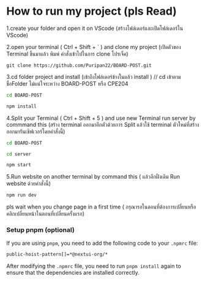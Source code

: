 # How to run my project (pls Read)
1.create your folder and open it on VScode (สร้างโฟล์เดอร์และเปิดโฟล์เดอร์ใน VScode)

2.open your terminal ( Ctrl + Shift + ` ) and clone my project (เปิดตัวของ Terminal ขึ้นมาแล้ว พิมพ์ คำสั่งเข้าไปในการ clone โปรเจ็ค)
```bast
git clone https://github.com/Puripan22/BOARD-POST.git
```
3.cd folder project and install (เข้าถึงโฟล์เดอร์ข้างในแล้ว install ) // cd เข้าตามชื่อFolder ไม่แน่ใจระหว่าง BOARD-POST หรือ CPE204 
```bash
cd BOARD-POST
```
```bash
npm install
```
4.Split your Terminal ( Ctrl + Shift + 5 ) and use new Terminal run server by commmand this (สร้าง terminal ออกมาอีกตัวด้วยการ Split แล้วใช้ terminal ตัวใหม่ที่สร้างออกมารันเซิฟเวอร์โดยคำสั่งนี้)
```bash
cd BOARD-POST
```
```bash
cd server
```
```bash
npm start
```
5.Run website on another terminal by command this ( แล้วอีกฝั่งเดิม Run website ด้วยคำสั่งนี้)
```bash
npm run dev
```

pls wait when you change page in a first time ( กรุณารอในตอนที่ต้องการเปลี่ยนหรือคลิกเปลี่ยนหน้าในตอนที่เปลี่ยนครั้งแรก)

### Setup pnpm (optional)

If you are using `pnpm`, you need to add the following code to your `.npmrc` file:

```bash
public-hoist-pattern[]=*@nextui-org/*
```

After modifying the `.npmrc` file, you need to run `pnpm install` again to ensure that the dependencies are installed correctly.
